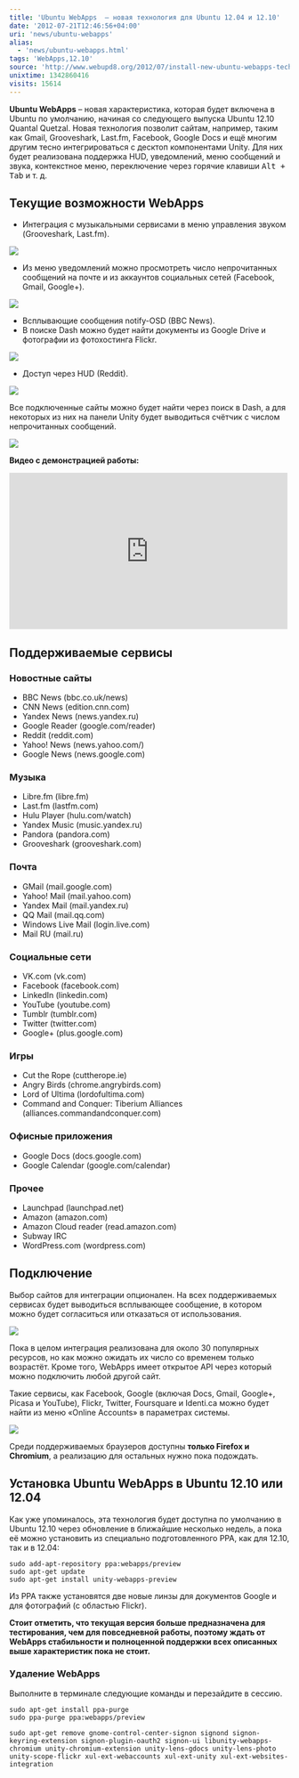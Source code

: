 ```yaml
---
title: 'Ubuntu WebApps  – новая технология для Ubuntu 12.04 и 12.10'
date: '2012-07-21T12:46:56+04:00'
uri: 'news/ubuntu-webapps'
alias: 
  - 'news/ubuntu-webapps.html'
tags: 'WebApps,12.10'
source: 'http://www.webupd8.org/2012/07/install-new-ubuntu-webapps-technology.html'
unixtime: 1342860416
visits: 15614
---
```

**Ubuntu WebApps** – новая характеристика, которая будет включена в Ubuntu по умолчанию, начиная со следующего выпуска Ubuntu 12.10 Quantal Quetzal. Новая технология позволит сайтам, например, таким как Gmail, Grooveshark, Last.fm, Facebook, Google Docs и ещё многим другим тесно интегрироваться с десктоп компонентами Unity. Для них будет реализована поддержка HUD, уведомлений, меню сообщений и звука, контекстное меню, переключение через горячие клавиши <kbd>Alt + Tab</kbd> и т. д.

## Текущие возможности WebApps

*   Интеграция с музыкальными сервисами в меню управления звуком (Grooveshark, Last.fm).

[![](img/2012/07/21/12-00/webapps-7614196196-o.jpg)](img/2012/07/21/12-00/webapps-7614196196-o.jpg)

*   Из меню уведомлений можно просмотреть число непрочитанных сообщений на почте и из аккаунтов социальных сетей (Facebook, Gmail, Google+).

[![](img/2012/07/21/12-00/webapps-3-7614196600-o.jpg)](img/2012/07/21/12-00/webapps-3-7614196600-o.jpg)

*   Всплывающие сообщения notify-OSD (BBC News).
*   В поиске Dash можно будет найти документы из Google Drive и фотографии из фотохостинга Flickr.

[![](img/2012/07/21/12-00/webapps-4-7614197536-o.jpg)](img/2012/07/21/12-00/webapps-4-7614197536-o.jpg)

*   Доступ через HUD (Reddit).

[![](img/2012/07/21/12-00/webapps-7-7614195978-o.jpg)](img/2012/07/21/12-00/webapps-7-7614195978-o.jpg)

Все подключенные сайты можно будет найти через поиск в Dash, а для некоторых из них на панели Unity будет выводиться счётчик с числом непрочитанных сообщений.

[![](img/2012/07/21/12-00/webapps-5-7614196846-o.jpg)](img/2012/07/21/12-00/webapps-5-7614196846-o.jpg)

**Видео с демонстрацией работы:**

<iframe src="http://www.youtube.com/embed/x7vF-AB7SF4" frameborder="0" width="500" height="281"></iframe>

## Поддерживаемые сервисы

### Новостные сайты

*   BBC News (bbc.co.uk/news)
*   CNN News (edition.cnn.com)
*   Yandex News (news.yandex.ru)
*   Google Reader (google.com/reader)
*   Reddit (reddit.com)
*   Yahoo! News (news.yahoo.com/)
*   Google News (news.google.com)

### Музыка

*   Libre.fm (libre.fm)
*   Last.fm (lastfm.com)
*   Hulu Player (hulu.com/watch)
*   Yandex Music (music.yandex.ru)
*   Pandora (pandora.com)
*   Grooveshark (grooveshark.com)

### Почта

*   GMail (mail.google.com)
*   Yahoo! Mail (mail.yahoo.com)
*   Yandex Mail (mail.yandex.ru)
*   QQ Mail (mail.qq.com)
*   Windows Live Mail (login.live.com)
*   Mail RU (mail.ru)

### Социальные сети

*   VK.com (vk.com)
*   Facebook (facebook.com)
*   LinkedIn (linkedin.com)
*   YouTube (youtube.com)
*   Tumblr (tumblr.com)
*   Twitter (twitter.com)
*   Google+ (plus.google.com)

### Игры

*   Cut the Rope (cuttherope.ie)
*   Angry Birds (chrome.angrybirds.com)
*   Lord of Ultima (lordofultima.com)
*   Command and Conquer: Tiberium Alliances (alliances.commandandconquer.com)

### Офисные приложения

*   Google Docs (docs.google.com)
*   Google Calendar (google.com/calendar)

### Прочее

*   Launchpad (launchpad.net)
*   Amazon (amazon.com)
*   Amazon Cloud reader (read.amazon.com)
*   Subway IRC
*   WordPress.com (wordpress.com)

## Подключение

Выбор сайтов для интеграции опционален. На всех поддерживаемых сервисах будет выводиться всплывающее сообщение, в котором можно будет согласиться или отказаться от использования.

[![](img/2012/07/21/12-00/webapps-2-7614196700-o.jpg)](img/2012/07/21/12-00/webapps-2-7614196700-o.jpg)

Пока в целом интеграция реализована для около 30 популярных ресурсов, но как можно ожидать их число со временем только возрастёт. Кроме того, WebApps имеет открытое API через который можно подключить любой другой сайт.

Такие сервисы, как Facebook, Google (включая Docs, Gmail, Google+, Picasa и YouTube), Flickr, Twitter, Foursquare и Identi.ca можно будет найти из меню «Online Accounts» в параметрах системы.

[![](img/2012/07/21/12-00/webapps-1-7614196360-o.jpg)](img/2012/07/21/12-00/webapps-1-7614196360-o.jpg)

Среди поддерживаемых браузеров доступны **только Firefox и Chromium**, а реализацию для остальных нужно пока подождать.

## Установка Ubuntu WebApps в Ubuntu 12.10 или 12.04

Как уже упоминалось, эта технология будет доступна по умолчанию в Ubuntu 12.10 через обновление в ближайшие несколько недель, а пока её можно установить из специально подготовленного PPA, как для 12.10, так и в 12.04:

```
sudo add-apt-repository ppa:webapps/preview
sudo apt-get update
sudo apt-get install unity-webapps-preview
```

Из PPA также установятся две новые линзы для документов Google и для фотографий (с областью Flickr).

**Стоит отметить, что текущая версия больше предназначена для тестирования, чем для повседневной работы, поэтому ждать от WebApps стабильности и полноценной поддержки всех описанных выше характеристик пока не стоит.**

### Удаление WebApps

Выполните в терминале следующие команды и перезайдите в сессию.

```
sudo apt-get install ppa-purge
sudo ppa-purge ppa:webapps/preview
```

```
sudo apt-get remove gnome-control-center-signon signond signon-keyring-extension signon-plugin-oauth2 signon-ui libunity-webapps-chromium unity-chromium-extension unity-lens-gdocs unity-lens-photo unity-scope-flickr xul-ext-webaccounts xul-ext-unity xul-ext-websites-integration
```
